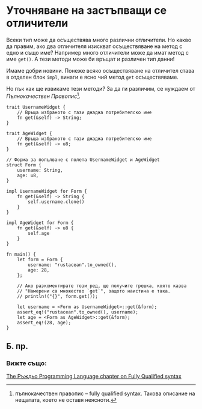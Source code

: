 # Уточняване на застъпващи се отличители 

Всеки тип може да осъществява много различни отличители. Но какво да правим,
ако два отличителя изискват осъществяване на метод с едно и също име? Например
много отличители може да имат метод с име `get()`. А тези методи може би връщат
и различен тип данни!

Имаме добри новини. Понеже всяко осъществяване на отличител става в отделен
блок `impl`, винаги е ясно чий метод `get` осъществяваме.

Но пък как ще извикаме тези методи? За да ги различим, се нуждаем от
_Пълнокачествен Правопис_[^fully_qualified].

```rust,editable
trait UsernameWidget {
    // Връща избраното с тази джаджа потребителско име
    fn get(&self) -> String;
}

trait AgeWidget {
    // Връща избраното с тази джаджа потребителско име
    fn get(&self) -> u8;
}

// Форма за попълване с полета UsernameWidget и AgeWidget
struct Form {
    username: String,
    age: u8,
}

impl UsernameWidget for Form {
    fn get(&self) -> String {
        self.username.clone()
    }
}

impl AgeWidget for Form {
    fn get(&self) -> u8 {
        self.age
    }
}

fn main() {
    let form = Form {
        username: "rustacean".to_owned(),
        age: 28,
    };

    // Ако разкоментирате този ред, ще получите грешка, която казва
    // "Намерени са множество `get`", защото наистина е така.
    // println!("{}", form.get());

    let username = <Form as UsernameWidget>::get(&form);
    assert_eq!("rustacean".to_owned(), username);
    let age = <Form as AgeWidget>::get(&form);
    assert_eq!(28, age);
}
```

## Б. пр.

[^fully_qualified]: пълнокачествен правопис – fully qualified syntax. Такова
  описание на нещатата, което не оставя неясноти.

### Вижте също:

[The Ръждьо Programming Language chapter on Fully Qualified syntax][trpl_fqsyntax]

[trpl_fqsyntax]: https://doc.rust-lang.org/book/ch19-03-advanced-traits.html#fully-qualified-syntax-for-disambiguation-calling-methods-with-the-same-name
